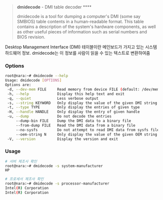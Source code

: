 > **dmidecode** - DMI table decoder ****
> 
> dmidecode is a tool for dumping a computer's DMI (some say SMBIOS) table contents in a human-readable format. This table contains a description of the system's hardware components, as well as other useful pieces of information such as serial numbers and BIOS revision.

Desktop Management Interface (DMI) 테이블이란 메인보드가 가지고 있는 시스템 하드웨어 정보. dmidecode는 이 정보를 사람이 읽을 수 있는 텍스트로 변환하여줌

### Options
```bash
root@nara:~# dmidecode --help
Usage: dmidecode [OPTIONS]
Options are:
 -d, --dev-mem FILE     Read memory from device FILE (default: /dev/mem)
 -h, --help             Display this help text and exit
 -q, --quiet            Less verbose output
 -s, --string KEYWORD   Only display the value of the given DMI string
 -t, --type TYPE        Only display the entries of given type
 -H, --handle HANDLE    Only display the entry of given handle
 -u, --dump             Do not decode the entries
     --dump-bin FILE    Dump the DMI data to a binary file
     --from-dump FILE   Read the DMI data from a binary file
     --no-sysfs         Do not attempt to read DMI data from sysfs files
     --oem-string N     Only display the value of the given OEM string
 -V, --version          Display the version and exit
```

### Usage
```bash
# 서버 제조사 확인
root@nara:~# dmidecode -s system-manufacturer
HP

# 프로세서 제조사 확인
root@nara:~# dmidecode -s processor-manufacturer
Intel(R) Corporation
Intel(R) Corporation
```